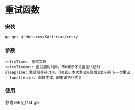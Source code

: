 # 重试函数

### 安装
```
go get github.com/KArtorias/retry
```
### 参数
```
retryTimes: 重试次数
retryTimeout: 重试超时时间，传0表示不设置重试超时
sleepTime: 重试前等待时间，传0表示本次重试失败后立即开启下一次重试
f func()error: 函数主体，即重试执行内容
```

### 使用
参考retry_test.go
